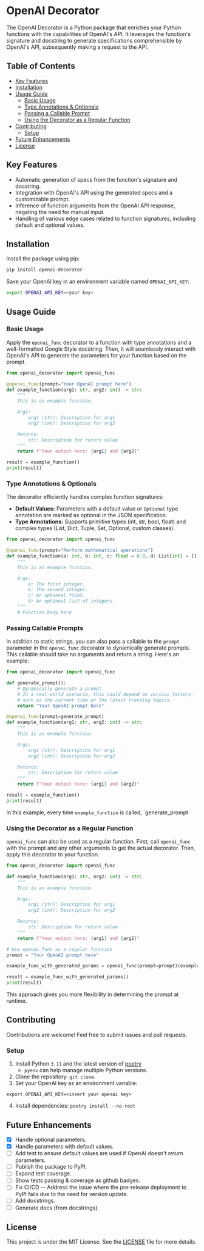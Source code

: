# OpenAI Decorator

The OpenAI Decorator is a Python package that enriches your Python functions with the capabilities of OpenAI's API. It leverages the function's signature and docstring to generate specifications comprehensible by OpenAI's API, subsequently making a request to the API.

## Table of Contents

- [Key Features](#key-features)
- [Installation](#installation)
- [Usage Guide](#usage-guide)
  - [Basic Usage](#basic-usage)
  - [Type Annotations & Optionals](#type-annotations-optionals)
  - [Passing a Callable Prompt](#passing-callable-prompts)
  - [Using the Decorator as a Regular Function](#using-the-decorator-as-a-regular-function)
- [Contributing](#contributing)
  - [Setup](#setup)
- [Future Enhancements](#future-enhancements)
- [License](#license)

## Key Features

- Automatic generation of specs from the function's signature and docstring.
- Integration with OpenAI's API using the generated specs and a customizable prompt.
- Inference of function arguments from the OpenAI API response, negating the need for manual input.
- Handling of various edge cases related to function signatures, including default and optional values.

## Installation

Install the package using pip:

```sh
pip install openai-decorator
```
Save your OpenAI key in an environment variable named `OPENAI_API_KEY`:
```sh
export OPENAI_API_KEY=<your key>
```

## Usage Guide

### Basic Usage
Apply the `openai_func` decorator to a function with type annotations and a well-formatted Google Style docstring. Then, it will seamlessly interact with OpenAI's API to generate the parameters for your function based on the prompt.

```python
from openai_decorator import openai_func

@openai_func(prompt="Your OpenAI prompt here")
def example_function(arg1: str, arg2: int) -> str:
    """
    This is an example function.

    Args:
        arg1 (str): Description for arg1
        arg2 (int): Description for arg2

    Returns:
        str: Description for return value
    """
    return f"Your output here: {arg1} and {arg2}"

result = example_function()
print(result)
```

### Type Annotations & Optionals

The decorator efficiently handles complex function signatures:

- **Default Values:** Parameters with a default value or `Optional` type annotation are marked as optional in the JSON specification.
- **Type Annotations:** Supports primitive types (int, str, bool, float) and complex types (List, Dict, Tuple, Set, Optional, custom classes).

```python
from openai_decorator import openai_func

@openai_func(prompt="Perform mathematical operations")
def example_function(a: int, b: int, c: float = 0.0, d: List[int] = []):
    """
    This is an example function.

    Args:
        a: The first integer.
        b: The second integer.
        c: An optional float.
        d: An optional list of integers.
    """
    # Function body here
```

### Passing Callable Prompts

In addition to static strings, you can also pass a callable to the `prompt` parameter in the `openai_func` decorator to dynamically generate prompts. This callable should take no arguments and return a string. Here's an example:

```python
from openai_decorator import openai_func

def generate_prompt():
    # Dynamically generate a prompt.
    # In a real-world scenario, this could depend on various factors,
    # such as the current time or the latest trending topics.
    return "Your OpenAI prompt here"

@openai_func(prompt=generate_prompt)
def example_function(arg1: str, arg2: int) -> str:
    """
    This is an example function.

    Args:
        arg1 (str): Description for arg1
        arg2 (int): Description for arg2

    Returns:
        str: Description for return value
    """
    return f"Your output here: {arg1} and {arg2}"

result = example_function()
print(result)
```

In this example, every time `example_function` is called, `generate_prompt

### Using the Decorator as a Regular Function

`openai_func` can also be used as a regular function. First, call `openai_func` with the prompt and any other arguments to get the actual decorator. Then, apply this decorator to your function.

```python
from openai_decorator import openai_func

def example_function(arg1: str, arg2: int) -> str:
    """
    This is an example function.

    Args:
        arg1 (str): Description for arg1
        arg2 (int): Description for arg2

    Returns:
        str: Description for return value
    """
    return f"Your output here: {arg1} and {arg2}"

# Use openai_func as a regular function
prompt = "Your OpenAI prompt here"

example_func_with_generated_params = openai_func(prompt=prompt)(example_function)

result = example_func_with_generated_params()
print(result)
```
This approach gives you more flexibility in determining the prompt at runtime.

## Contributing

Contributions are welcome! Feel free to submit issues and pull requests.

### Setup

1. Install Python `3.11` and the latest version of [poetry](https://python-poetry.org/docs/#installing-with-pipx)
    - `pyenv` can help manage multiple Python versions.
2. Clone the repository: `git clone`.
3. Set your OpenAI key as an environment variable:
```shell
export OPENAI_API_KEY=<insert your openai key>
```
4. Install dependencies: `poetry install --no-root`

## Future Enhancements

- [x] Handle optional parameters.
- [x] Handle parameters with default values.
- [ ] Add test to ensure default values are used if OpenAI doesn't return parameters.
- [ ] Publish the package to PyPI.
- [ ] Expand test coverage.
- [ ] Show tests passing & coverage as github badges.
- [ ] Fix CI/CD -- Address the issue where the pre-release deployment to PyPI fails due to the need for version update.
- [ ] Add docstrings.
- [ ] Generate docs (from docstrings).

## License

This project is under the MIT License. See the [LICENSE](LICENSE) file for more details.
